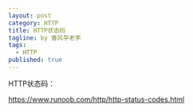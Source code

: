 ```yaml
---
layout: post
category: HTTP
title: HTTP状态码
tagline: by 春风亭老李
tags: 
  - HTTP
published: true
---
```


HTTP状态码：

https://www.runoob.com/http/http-status-codes.html
